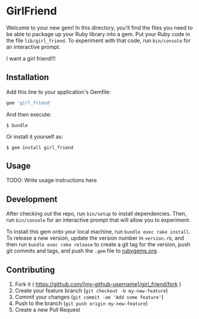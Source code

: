 # GirlFriend

Welcome to your new gem! In this directory, you'll find the files you need to be able to package up your Ruby library into a gem. Put your Ruby code in the file `lib/girl_friend`. To experiment with that code, run `bin/console` for an interactive prompt.

I want a girl friend!!!

## Installation

Add this line to your application's Gemfile:

```ruby
gem 'girl_friend'
```

And then execute:

    $ bundle

Or install it yourself as:

    $ gem install girl_friend

## Usage

TODO: Write usage instructions here

## Development

After checking out the repo, run `bin/setup` to install dependencies. Then, run `bin/console` for an interactive prompt that will allow you to experiment.

To install this gem onto your local machine, run `bundle exec rake install`. To release a new version, update the version number in `version.rb`, and then run `bundle exec rake release` to create a git tag for the version, push git commits and tags, and push the `.gem` file to [rubygems.org](https://rubygems.org).

## Contributing

1. Fork it ( https://github.com/[my-github-username]/girl_friend/fork )
2. Create your feature branch (`git checkout -b my-new-feature`)
3. Commit your changes (`git commit -am 'Add some feature'`)
4. Push to the branch (`git push origin my-new-feature`)
5. Create a new Pull Request
